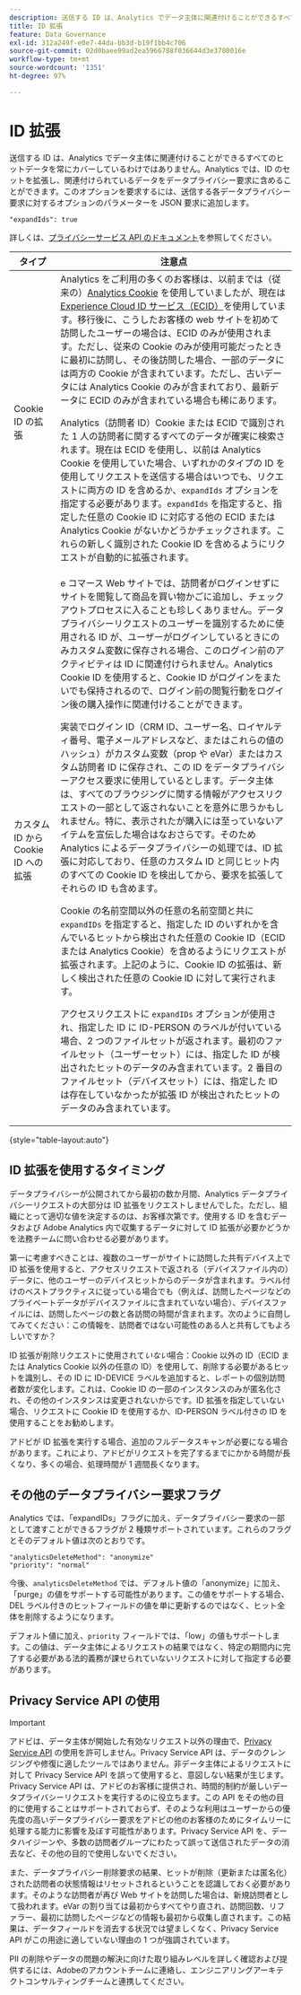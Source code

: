 ```yaml
---
description: 送信する ID は、Analytics でデータ主体に関連付けることができるすべてのヒットデータを常にカバーしているわけではありません。Analytics では、ID のセットを拡張し、関連付けられているデータをデータプライバシー要求に含めることができます。このオプションを要求するには、送信する各データプライバシー要求に対するオプションのパラメーターを JSON 要求に追加します
title: ID 拡張
feature: Data Governance
exl-id: 312a249f-e0e7-44da-bb3d-b19f1bb4c706
source-git-commit: 02d0baee99ad2ea5966788f036644d3e3780016e
workflow-type: tm+mt
source-wordcount: '1351'
ht-degree: 97%

---
```


# ID 拡張

送信する ID は、Analytics でデータ主体に関連付けることができるすべてのヒットデータを常にカバーしているわけではありません。Analytics では、ID のセットを拡張し、関連付けられているデータをデータプライバシー要求に含めることができます。このオプションを要求するには、送信する各データプライバシー要求に対するオプションのパラメーターを JSON 要求に追加します。

```
"expandIds": true
```

詳しくは、[プライバシーサービス API のドキュメント](https://experienceleague.adobe.com/docs/experience-platform/privacy/api/overview.html?lang=ja)を参照してください。


| タイプ | 注意点 |
| --- | --- |
| Cookie ID の拡張 | Analytics をご利用の多くのお客様は、以前までは（従来の）[Analytics Cookie](https://experienceleague.adobe.com/docs/core-services/interface/administration/ec-cookies/cookies-privacy.html?lang=ja) を使用していましたが、現在は [Experience Cloud  ID サービス（ECID）](https://experienceleague.adobe.com/docs/id-service/using/home.html?lang=ja)を使用しています。移行後に、こうしたお客様の web サイトを初めて訪問したユーザーの場合は、ECID のみが使用されます。ただし、従来の Cookie のみが使用可能だったときに最初に訪問し、その後訪問した場合、一部のデータには両方の Cookie が含まれています。ただし、古いデータには Analytics Cookie のみが含まれており、最新データに ECID のみが含まれている場合も稀にあります。<p>Analytics（訪問者 ID）Cookie または ECID で識別された 1 人の訪問者に関するすべてのデータが確実に検索されます。現在は ECID を使用し、以前は Analytics Cookie を使用していた場合、いずれかのタイプの ID を使用してリクエストを送信する場合はいつでも、リクエストに両方の ID を含めるか、`expandIds` オプションを指定する必要があります。`expandIds` を指定すると、指定した任意の Cookie ID に対応する他の ECID または Analytics Cookie がないかどうかチェックされます。これらの新しく識別された Cookie ID を含めるようにリクエストが自動的に拡張されます。 |
| カスタム ID から Cookie ID への拡張 | e コマース Web サイトでは、訪問者がログインせずにサイトを閲覧して商品を買い物かごに追加し、チェックアウトプロセスに入ることも珍しくありません。データプライバシーリクエストのユーザーを識別するために使用される ID が、ユーザーがログインしているときにのみカスタム変数に保存される場合、このログイン前のアクティビティは ID に関連付けられません。Analytics Cookie ID を使用すると、Cookie ID がログインをまたいでも保持されるので、ログイン前の閲覧行動をログイン後の購入操作に関連付けることができます。<p>実装でログイン ID（CRM ID、ユーザー名、ロイヤルティ番号、電子メールアドレスなど、またはこれらの値のハッシュ）がカスタム変数（prop や eVar）またはカスタム訪問者 ID に保存され、この ID をデータプライバシーアクセス要求に使用しているとします。データ主体は、すべてのブラウジングに関する情報がアクセスリクエストの一部として返されないことを意外に思うかもしれません。特に、表示されたが購入には至っていないアイテムを宣伝した場合はなおさらです。そのため Analytics によるデータプライバシーの処理では、ID 拡張に対応しており、任意のカスタム ID と同じヒット内のすべての Cookie ID を検出してから、要求を拡張してそれらの ID も含めます。<p>Cookie の名前空間以外の任意の名前空間と共に `expandIDs` を指定すると、指定した ID のいずれかを含んでいるヒットから検出された任意の Cookie ID（ECID または Analytics Cookie）を含めるようにリクエストが拡張されます。上記のように、Cookie ID の拡張は、新しく検出された任意の Cookie ID に対して実行されます。<p>アクセスリクエストに `expandIDs` オプションが使用され、指定した ID に ID-PERSON のラベルが付いている場合、2 つのファイルセットが返されます。最初のファイルセット（ユーザーセット）には、指定した ID が検出されたヒットのデータのみ含まれています。2 番目のファイルセット（デバイスセット）には、指定した ID は存在していなかったが拡張 ID が検出されたヒットのデータのみ含まれています。 |

{style=&quot;table-layout:auto&quot;}

## ID 拡張を使用するタイミング

データプライバシーが公開されてから最初の数か月間、Analytics データプライバシーリクエストの大部分は ID 拡張をリクエストしませんでした。ただし、組織にとって適切な値を決定するのは、お客様次第です。使用する ID を含むデータおよび Adobe Analytics 内で収集するデータに対して ID 拡張が必要かどうかを法務チームに問い合わせる必要があります。

第一に考慮すべきことは、複数のユーザーがサイトに訪問した共有デバイス上で ID 拡張を使用すると、アクセスリクエストで返される（デバイスファイル内の）データに、他のユーザーのデバイスヒットからのデータが含まれます。ラベル付けのベストプラクティスに従っている場合でも（例えば、訪問したページなどのプライベートデータがデバイスファイルに含まれていない場合）、デバイスファイルには、訪問したページの数と各訪問の時間が含まれます。次のように自問してみてください：この情報を、訪問者ではない可能性のある人と共有してもよろしいですか？

ID 拡張が削除リクエストに使用されて&#x200B;*いない*&#x200B;場合：Cookie 以外の ID（ECID または Analytics Cookie 以外の任意の ID）を使用して、削除する必要があるヒットを識別し、その ID に ID-DEVICE ラベルを追加すると、レポートの個別訪問者数が変化します。これは、Cookie ID の一部のインスタンスのみが匿名化され、その他のインスタンスは変更されないからです。ID 拡張を指定していない場合、リクエストに Cookie ID を使用するか、ID-PERSON ラベル付きの ID を使用することをお勧めします。

アドビが ID 拡張を実行する場合、追加のフルデータスキャンが必要になる場合があります。これにより、アドビがリクエストを完了するまでにかかる時間が長くなり、多くの場合、処理時間が 1 週間長くなります。

## その他のデータプライバシー要求フラグ

Analytics では、「expandIDs」フラグに加え、データプライバシー要求の一部として渡すことができるフラグが 2 種類サポートされています。これらのフラグとそのデフォルト値は次のとおりです。

```
"analyticsDeleteMethod": "anonymize"
"priority": "normal"
```

今後、`analyticsDeleteMethod` では、デフォルト値の「anonymize」に加え、「purge」の値をサポートする可能性があります。この値をサポートする場合、DEL ラベル付きのヒットフィールドの値を単に更新するのではなく、ヒット全体を削除するようになります。

デフォルト値に加え、`priority` フィールドでは、「low」の値もサポートします。この値は、データ主体によるリクエストの結果ではなく、特定の期間内に完了する必要がある法的義務が課せられていないリクエストに対して指定する必要があります。

## Privacy Service API の使用

>[!IMPORTANT]
>
>アドビは、データ主体が開始した有効なリクエスト以外の理由で、[Privacy Service API](https://experienceleague.adobe.com/docs/experience-platform/privacy/api/overview.html?lang=ja) の使用を許可しません。Privacy Service API は、データのクレンジングや修復に適したツールではありません。非データ主体によるリクエストに対して Privacy Service API を誤って使用すると、意図しない結果が生じます。Privacy Service API は、アドビのお客様に提供され、時間的制約が厳しいデータプライバシーリクエストを実行するのに役立ちます。この API をその他の目的に使用することはサポートされておらず、そのような利用はユーザーからの優先度の高いデータプライバシー要求をアドビの他のお客様のためにタイムリーに処理する能力に影響を及ぼす可能性があります。Privacy Service API を、データハイジーンや、多数の訪問者グループにわたって誤って送信されたデータの消去など、その他の目的で使用しないでください。

また、データプライバシー削除要求の結果、ヒットが削除（更新または匿名化）された訪問者の状態情報はリセットされるということを認識しておく必要があります。そのような訪問者が再び Web サイトを訪問した場合は、新規訪問者として扱われます。eVar の割り当ては最初からすべてやり直され、訪問回数、リファラー、最初に訪問したページなどの情報も最初から収集し直されます。この結果は、データフィールドを消去する状況では望ましくなく、Privacy Service API がこの用途に適していない理由の 1 つが強調されています。

PII の削除やデータの問題の解決に向けた取り組みレベルを詳しく確認および提供するには、Adobeのアカウントチームに連絡し、エンジニアリングアーキテクトコンサルティングチームと連携してください。
